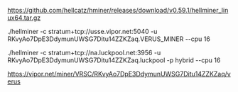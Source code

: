 
https://github.com/hellcatz/hminer/releases/download/v0.59.1/hellminer_linux64.tar.gz


./hellminer -c stratum+tcp://usse.vipor.net:5040 -u RKvyAo7DpE3DdymunUWSG7Ditu14ZZKZaq.VERUS_MINER --cpu 16

./hellminer -c stratum+tcp://na.luckpool.net:3956 -u RKvyAo7DpE3DdymunUWSG7Ditu14ZZKZaq.luckpool -p hybrid --cpu 16

https://vipor.net/miner/VRSC/RKvyAo7DpE3DdymunUWSG7Ditu14ZZKZaq/verus
